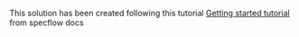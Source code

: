 This solution has been created following this tutorial [Getting started tutorial](https://docs.specflow.org/projects/getting-started/en/latest/index.html) from specflow docs